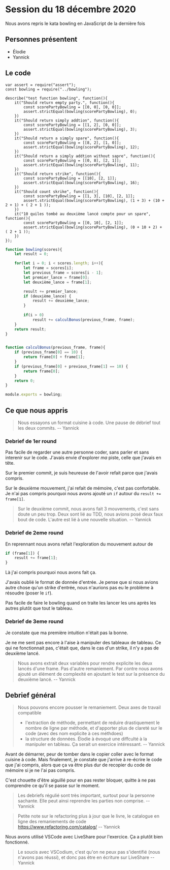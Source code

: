 # Session du 18 décembre 2020

Nous avons repris le kata bowling en JavaScript de la dernière fois

## Personnes présentent

- Élodie
- Yannick

## Le code

```javascript=
var assert = require("assert");
const bowling = require("../bowling");

describe("test function bowling", function(){
    it("Should return empty party.", function(){
        const scorePartyBowling = [[0, 0], [0, 0]];
        assert.strictEqual(bowling(scorePartyBowling), 0);
    })
    it("Should return simply addtion", function(){
        const scorePartyBowling = [[1, 2], [0, 0]];
        assert.strictEqual(bowling(scorePartyBowling), 3);
    })
    it("Should return a simply spare", function(){
        const scorePartyBowling = [[8, 2], [1, 0]];
        assert.strictEqual(bowling(scorePartyBowling), 12);
    })
    it("Should return a simply addtion without sapre", function(){
        const scorePartyBowling = [[0, 8], [2, 1]];
        assert.strictEqual(bowling(scorePartyBowling), 11);
    })
    it("Should return strike", function(){
        const scorePartyBowling = [[10], [2, 1]];
        assert.strictEqual(bowling(scorePartyBowling), 16);
    })
    it("Should count skrike", function(){
        const scorePartyBowling = [[1, 3], [10], [2, 1]];
        assert.strictEqual(bowling(scorePartyBowling), (1 + 3) + (10 + 2 + 1) + ( 2 + 1 ));
    })
    it("10 quiles tombé au deuxième lancé compte pour un spare", function(){
        const scorePartyBowling = [[0, 10], [2, 1]];
        assert.strictEqual(bowling(scorePartyBowling), (0 + 10 + 2) + ( 2 + 1 ));
    }) 
});
```

```javascript
function bowling(scores){
    let result = 0;

    for(let i = 0; i < scores.length; i++){
        let frame = scores[i];
        let previous_frame = scores[i - 1];
        let premier_lance = frame[0];
        let deuxième_lance = frame[1];

        result += premier_lance;
        if (deuxième_lance) {
            result += deuxième_lance;
        }
        
        if(i > 0)
            result += calculBonus(previous_frame, frame);
    }
    return result;
}


function calculBonus(previous_frame, frame){
    if (previous_frame[0] == 10) {
        return frame[0] + frame[1];
    }
    if (previous_frame[0] + previous_frame[1] == 10) {
        return frame[0];
    }
    return 0;
}

module.exports = bowling;
```

## Ce que nous appris

> Nous essayons un format cuisine à code. Une pause de débrief tout les deux commits.
> -- Yannick

### Debrief de 1er round

Pas facile de regarder une autre personne coder, sans parler et sans interenir sur le code. J'avais envie d'explorer _ma_ piste, celle que j'avais en tête.

Sur le premier commit, je suis heureuse de l'avoir refait parce que j'avais compris.

Sur le deuxième mouvement, j'ai refait de mémoire, c'est pas confortable. Je n'ai pas compris pourquoi nous avons ajouté un `if` autour du `result += frame[1]`.

> Sur le deuxième commit, nous avons fait 3 mouvements, c'est sans doute un peu trop. Deux sont lié au TDD, nous avions posé deux faux bout de code. L'autre est lié à une nouvelle situation.
> -- Yannick

### Debrief de 2eme round

En reprennant nous avons refait l'exploration du mouvement autour de
```javascript
if (frame[1]) {
    result += frame[1];
}
```
Là j'ai compris pourquoi nous avons fait ça.

J'avais oublié le format de donnée d'entrée. Je pense que si nous avions autre chose qu'un strike d'entrée, nous n'aurions pas eu le problème à résoudre (poser le `if`).

Pas facile de faire le bowling quand on traite les lancer les uns après les autres plutôt que tout le tableau.

### Debrief de 3eme round

Je constate que ma première intuition n'était pas la bonne.

Je ne me sent pas encore à l'aise à manipuler des tableaux de tableau. Ce qui ne fonctionnait pas, c'était que, dans le cas d'un strike, il n'y a pas de deuxième lancé.

> Nous avons extrait deux variables pour rendre explicite les deux lancés d'une frame.
> Pas d'autre remaniement. Par contre nous avons ajouté un élément de complexité en ajoutant le test sur la présence du deuxième lancé.
> -- Yannick

## Debrief général

> Nous pouvons encore pousser le remaniement. Deux axes de travail compatible
> - l'extraction de méthode, permettant de reduire drastiquement le nombre de ligne par méthode, et d'apporter plus de clareté sur le code (avec des nom explicite à ces méthdoes)
> - la structure de données. Élodie à évoqué une diffculté à la manipuler en tableau. Ça serait un exercice intéressant.
> -- Yannick


Avant de démarrer, peur de tomber dans le copier coller avec le format cuisine à code. Mais finalement, je constate que j'arrive à re-écrire le code que j'ai compris, alors que ça va être plus dur de recopier du code de mémoire si je ne l'ai pas compris.

C'est chouette d'être aiguillé pour en pas rester bloquer, quitte à ne pas comprendre ce qu'il se passe sur le moment.

> Les debriefs régulié sont très important, surtout pour la personne sachante. Elle peut ainsi reprendre les parties non comprise.
> -- Yannick


> Petite note sur le refactoring plus à jour que le livre, le catalogue en ligne des remaniements de code https://www.refactoring.com/catalog/
> -- Yannick


Nous avons utilisé VSCode avec LiveShare pour l'exercice. Ça a plutôt bien fonctionné.

> Le soucis avec VSCodium, c'est qu'on ne peux pas s'identifié (nous n'avons pas réussi), et donc pas être en écriture sur LiveShare
> -- Yannick

